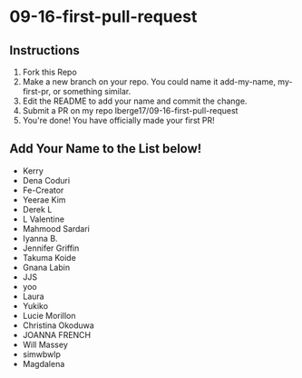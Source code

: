 # 09-16-first-pull-request

## Instructions
1. Fork this Repo
2. Make a new branch on your repo. You could name it add-my-name, my-first-pr, or something similar.
3. Edit the README to add your name and commit the change.
4. Submit a PR on my repo lberge17/09-16-first-pull-request
5. You're done! You have officially made your first PR!

## Add Your Name to the List below!
- Kerry
- Dena Coduri
- Fe-Creator
- Yeerae Kim
- Derek L
- L Valentine
- Mahmood Sardari
- Iyanna B.
- Jennifer Griffin
- Takuma Koide
- Gnana Labin
- JJS
- yoo
- Laura
- Yukiko
- Lucie Morillon
- Christina Okoduwa
- JOANNA FRENCH
- Will Massey
- simwbwlp
- Magdalena
